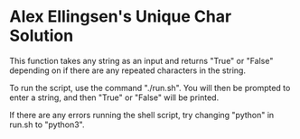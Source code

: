 # Alex Ellingsen's Unique Char Solution

This function takes any string as an input and returns "True" or "False" depending on if there are any repeated characters in the string.

To run the script, use the command "./run.sh". You will then be prompted to enter a string, and then "True" or "False" will be printed.

If there are any errors running the shell script, try changing "python" in run.sh to "python3".